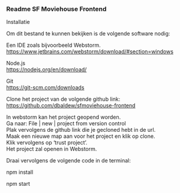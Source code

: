 ### Readme SF Moviehouse Frontend

Installatie

Om dit bestand te  kunnen bekijken is de volgende software nodig:

Een IDE zoals bijvoorbeeld Webstorm.
https://www.jetbrains.com/webstorm/download/#section=windows

Node.js  
https://nodejs.org/en/download/

Git  
https://git-scm.com/downloads

Clone het project van de volgende github link:  
https://github.com/dbaldew/sfmoviehouse-frontend


In webstorm kan het project geopend worden.   
Ga naar: File | new | project from  version control  
Plak vervolgens de github link die je gecloned hebt in de url.   
Maak een nieuwe map aan voor het project en klik op clone.   
Klik vervolgens op ‘trust project’.   
Het project zal openen in Webstorm.

Draai vervolgens de volgende code in de terminal:

npm install

npm start
